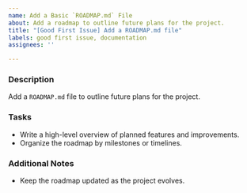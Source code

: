 ```yaml
---
name: Add a Basic `ROADMAP.md` File
about: Add a roadmap to outline future plans for the project.
title: "[Good First Issue] Add a ROADMAP.md file"
labels: good first issue, documentation
assignees: ''

---
```


### Description
Add a `ROADMAP.md` file to outline future plans for the project.

### Tasks
- Write a high-level overview of planned features and improvements.
- Organize the roadmap by milestones or timelines.

### Additional Notes
- Keep the roadmap updated as the project evolves.
